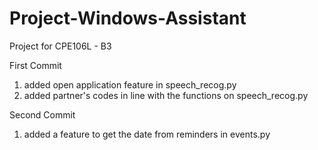 # Project-Windows-Assistant
Project for CPE106L - B3

First Commit
1. added open application feature in speech_recog.py
2. added partner's codes in line with the functions on speech_recog.py

Second Commit
1. added a feature to get the date from reminders in events.py
